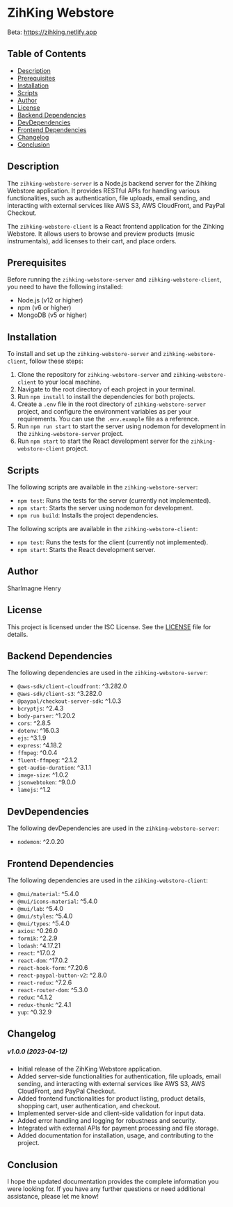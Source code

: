 # ZihKing Webstore
Beta: https://zihking.netlify.app

## Table of Contents

- [Description](#description)
- [Prerequisites](#prerequisites)
- [Installation](#installation)
- [Scripts](#scripts)
- [Author](#author)
- [License](#license)
- [Backend Dependencies](#backend-dependencies)
- [DevDependencies](#devdependencies)
- [Frontend Dependencies](#frontend-dependencies)
- [Changelog](#changelog)
- [Conclusion](#conclusion)

## Description

The `zihking-webstore-server` is a Node.js backend server for the Zihking Webstore application. It provides RESTful APIs for handling various functionalities, such as authentication, file uploads, email sending, and interacting with external services like AWS S3, AWS CloudFront, and PayPal Checkout.

The `zihking-webstore-client` is a React frontend application for the Zihking Webstore. It allows users to browse and preview products (music instrumentals), add licenses to their cart, and place orders.

## Prerequisites

Before running the `zihking-webstore-server` and `zihking-webstore-client`, you need to have the following installed:

- Node.js (v12 or higher)
- npm (v6 or higher)
- MongoDB (v5 or higher)

## Installation

To install and set up the `zihking-webstore-server` and `zihking-webstore-client`, follow these steps:

1. Clone the repository for `zihking-webstore-server` and `zihking-webstore-client` to your local machine.
2. Navigate to the root directory of each project in your terminal.
3. Run `npm install` to install the dependencies for both projects.
4. Create a `.env` file in the root directory of `zihking-webstore-server` project, and configure the environment variables as per your requirements. You can use the `.env.example` file as a reference.
5. Run `npm run start` to start the server using nodemon for development in the `zihking-webstore-server` project.
6. Run `npm start` to start the React development server for the `zihking-webstore-client` project.

## Scripts

The following scripts are available in the `zihking-webstore-server`:

- `npm test`: Runs the tests for the server (currently not implemented).
- `npm start`: Starts the server using nodemon for development.
- `npm run build`: Installs the project dependencies.

The following scripts are available in the `zihking-webstore-client`:

- `npm test`: Runs the tests for the client (currently not implemented).
- `npm start`: Starts the React development server.

## Author

Sharlmagne Henry

## License

This project is licensed under the ISC License. See the [LICENSE](/LICENSE.md) file for details.

## Backend Dependencies

The following dependencies are used in the `zihking-webstore-server`:

- `@aws-sdk/client-cloudfront`: ^3.282.0
- `@aws-sdk/client-s3`: ^3.282.0
- `@paypal/checkout-server-sdk`: ^1.0.3
- `bcryptjs`: ^2.4.3
- `body-parser`: ^1.20.2
- `cors`: ^2.8.5
- `dotenv`: ^16.0.3
- `ejs`: ^3.1.9
- `express`: ^4.18.2
- `ffmpeg`: ^0.0.4
- `fluent-ffmpeg`: ^2.1.2
- `get-audio-duration`: ^3.1.1
- `image-size`: ^1.0.2
- `jsonwebtoken`: ^9.0.0
- `lamejs`: ^1.2

## DevDependencies

The following devDependencies are used in the `zihking-webstore-server`:

- `nodemon`: ^2.0.20

## Frontend Dependencies

The following dependencies are used in the `zihking-webstore-client`:

- `@mui/material`: ^5.4.0
- `@mui/icons-material`: ^5.4.0
- `@mui/lab`: ^5.4.0
- `@mui/styles`: ^5.4.0
- `@mui/types`: ^5.4.0
- `axios`: ^0.26.0
- `formik`: ^2.2.9
- `lodash`: ^4.17.21
- `react`: ^17.0.2
- `react-dom`: ^17.0.2
- `react-hook-form`: ^7.20.6
- `react-paypal-button-v2`: ^2.8.0
- `react-redux`: ^7.2.6
- `react-router-dom`: ^5.3.0
- `redux`: ^4.1.2
- `redux-thunk`: ^2.4.1
- `yup`: ^0.32.9

## Changelog

##### v1.0.0 (2023-04-12)

- Initial release of the ZihKing Webstore application.
- Added server-side functionalities for authentication, file uploads, email sending, and interacting with external services like AWS S3, AWS CloudFront, and PayPal Checkout.
- Added frontend functionalities for product listing, product details, shopping cart, user authentication, and checkout.
- Implemented server-side and client-side validation for input data.
- Added error handling and logging for robustness and security.
- Integrated with external APIs for payment processing and file storage.
- Added documentation for installation, usage, and contributing to the project.

## Conclusion

I hope the updated documentation provides the complete information you were looking for. If you have any further questions or need additional assistance, please let me know!